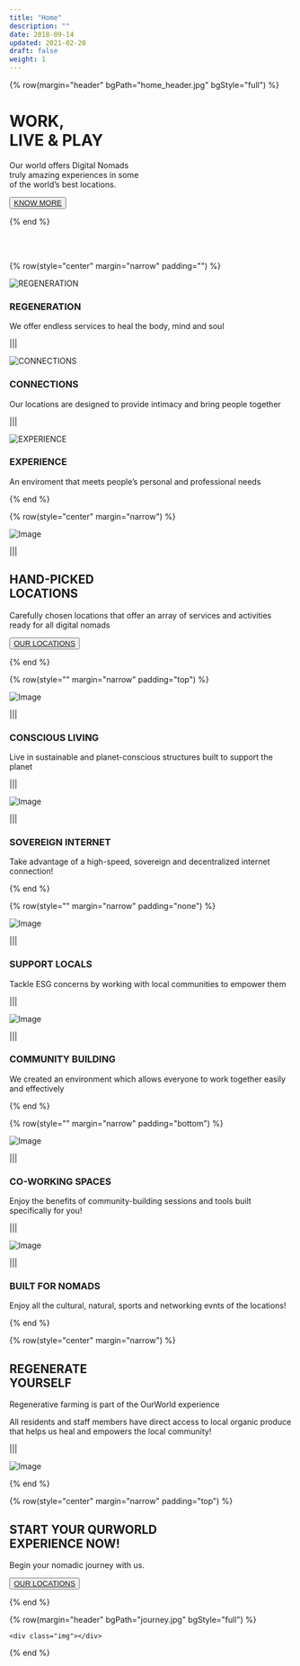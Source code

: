 ```yaml
---
title: "Home"
description: ""
date: 2018-09-14
updated: 2021-02-20
draft: false
weight: 1
---
```


<!-- section 1 (header) -->

{% row(margin="header" bgPath="home_header.jpg" bgStyle="full") %}

# WORK, <br> LIVE & PLAY

Our world offers Digital Nomads <br /> truly amazing experiences in some <br /> of the world’s best locations.

<button>[KNOW MORE](/)</button>

{% end %}

<br>
<br>

<!-- section 2  -->

{% row(style="center" margin="narrow" padding="") %}

![REGENERATION](RGAsset10.png#medium)

### **REGENERATION**

We offer endless services to heal the body, mind and soul

|||

![CONNECTIONS](RGAsset11.png#medium)

### **CONNECTIONS**

Our locations are designed to provide intimacy and bring people together

|||

![EXPERIENCE](RGAsset12.png#medium)

### **EXPERIENCE**

An enviroment that meets people’s personal and professional needs

{% end %}

<!-- section 3 -->

{% row(style="center" margin="narrow") %}

![Image](location.jpg)

|||

## HAND-PICKED <br /> LOCATIONS

Carefully chosen locations that offer an array of services and activities ready for all digital nomads

<button>[OUR LOCATIONS](/)</button>

{% end %}

<!-- section 4 -->

{% row(style="" margin="narrow" padding="top") %}

![Image](RGAsset14.png#sm#mx-auto)

|||

### **CONSCIOUS LIVING**

Live in sustainable and planet-conscious structures built to support the planet

|||

![Image](RGAsset15.png#sm#mx-auto)

|||

### **SOVEREIGN INTERNET**

Take advantage of a high-speed, sovereign and decentralized internet connection!

{% end %}

<!-- section 4-2-->

{% row(style="" margin="narrow" padding="none") %}

![Image](RGAsset16.png#sm#mx-auto)

|||

### **SUPPORT LOCALS**

Tackle ESG concerns by working with local communities to empower them

|||

![Image](RGAsset17.png#sm#mx-auto)

|||

### **COMMUNITY BUILDING**

We created an environment which allows everyone to work together easily and effectively

{% end %}

<!-- section 4-3-->

{% row(style="" margin="narrow" padding="bottom") %}

![Image](RGAsset18.png#sm#mx-auto)

|||

### **CO-WORKING SPACES**

Enjoy the benefits of community-building sessions and tools built specifically for you!

|||

![Image](RGAsset19.png#sm#mx-auto)

|||

### **BUILT FOR NOMADS**

Enjoy all the cultural, natural, sports and networking evnts of the locations!

{% end %}

<!-- section 5 -->

{% row(style="center" margin="narrow") %}

## REGENERATE <br /> YOURSELF

Regenerative farming is part of the OurWorld experience 

All residents and staff members have direct access to local organic produce that helps us heal and
empowers the local community!

|||

![Image](RGAsset20.png)

{% end %}

<!-- section 6 -->

{% row(style="center" margin="narrow" padding="top") %}

## START YOUR QURWORLD <br> EXPERIENCE NOW!

Begin your nomadic journey with us.

<button>[OUR LOCATIONS](/)</button>

{% end %}

{% row(margin="header" bgPath="journey.jpg" bgStyle="full") %}

    <div class="img"></div>

{% end %}
